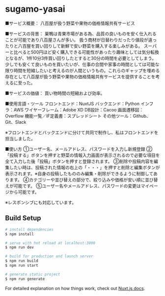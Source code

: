 # sugamo-yasai

■サービス概要：
八百屋が扱う野菜や果物の価格情報共有サービス

■サービスの背景：
巣鴨は青果市場がある為、品質の良いものを安く仕入れることが可能であり八百屋さんが多い。
扱う商材が日替わりだったり値段が違ったりと八百屋を買い回りして新鮮で安い野菜を購入する楽しみがある。
スーパーと比べると500円ほど安く購入できる可能性があったり趣味としては気分転換となるが、1件10分3件買い回りしたとすると30分の時間を必要としてしまう。
少しでも安くて良いものを買いたいが、仕事の合間や家事の時間としては可能な限り時間を短縮したいと考えるのが人間というもの。これらのギャップを埋める存在として八百屋が扱う野菜や果物の価格情報共有サービスを提供することを考えるに至った。

■サービスの価値：
買い物時間の短縮および効率。

■使用言語・ツール
フロントエンド：NuxtJS
バックエンド：Python
インフラ：AWS
ワイヤーフレーム：Adobe XD
DB設計：Cacoo
画面遷移図：Overflow
機能一覧／IF定義書：スプレッドシート
その他ツール：Github、Git、Slack

※フロントエンドとバックエンドに分けて共同で制作し、私はフロントエンドを担当しました。

■使い方
①ユーザー名、メールアドレス、パスワードを入力し新規登録
②「投稿する」ボタンを押すと野菜の情報入力画面が表示されるので必要な項目を全て入力した後「投稿」ボタンを押すと登録されます。
③削除や投稿内容を編集したい時は、投稿された情報の右上の「・・・」を押すと削除と編集ボタンが表示されます。※自身の投稿したもののみ編集・削除ができるように制御してあります。
④カテゴリーや並び替えの部分で、絞り込みや価格が安い順に並び替えが可能です。
⑤ユーザー名やメールアドレス、パスワードの変更はマイページから可能です。

※レスポンシブにも対応しています。


## Build Setup

```bash
# install dependencies
$ npm install

# serve with hot reload at localhost:3000
$ npm run dev

# build for production and launch server
$ npm run build
$ npm run start

# generate static project
$ npm run generate
```

For detailed explanation on how things work, check out [Nuxt.js docs](https://nuxtjs.org).
